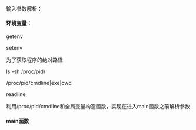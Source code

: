 输入参数解析：



#### 环境变量：

getenv

setenv



为了获取程序的绝对路径

ls -sh /proc/pid/

/proc/pid/cmdline|exe|cwd



readline



利用/proc/pid/cmdline和全局变量构造函数，实现在进入main函数之前解析参数



#### main函数









